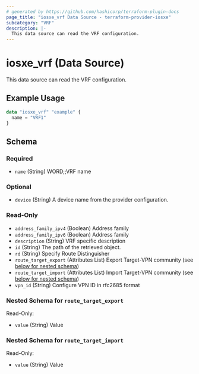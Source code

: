```yaml
---
# generated by https://github.com/hashicorp/terraform-plugin-docs
page_title: "iosxe_vrf Data Source - terraform-provider-iosxe"
subcategory: "VRF"
description: |-
  This data source can read the VRF configuration.
---
```


# iosxe_vrf (Data Source)

This data source can read the VRF configuration.

## Example Usage

```terraform
data "iosxe_vrf" "example" {
  name = "VRF1"
}
```

<!-- schema generated by tfplugindocs -->
## Schema

### Required

- `name` (String) WORD;;VRF name

### Optional

- `device` (String) A device name from the provider configuration.

### Read-Only

- `address_family_ipv4` (Boolean) Address family
- `address_family_ipv6` (Boolean) Address family
- `description` (String) VRF specific description
- `id` (String) The path of the retrieved object.
- `rd` (String) Specify Route Distinguisher
- `route_target_export` (Attributes List) Export Target-VPN community (see [below for nested schema](#nestedatt--route_target_export))
- `route_target_import` (Attributes List) Import Target-VPN community (see [below for nested schema](#nestedatt--route_target_import))
- `vpn_id` (String) Configure VPN ID in rfc2685 format

<a id="nestedatt--route_target_export"></a>
### Nested Schema for `route_target_export`

Read-Only:

- `value` (String) Value


<a id="nestedatt--route_target_import"></a>
### Nested Schema for `route_target_import`

Read-Only:

- `value` (String) Value


